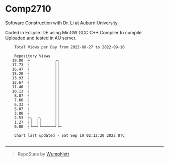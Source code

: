 # Comp2710
Software Construction with Dr. Li at Auburn University

Coded in Eclipse IDE using MinGW GCC C++ Compiler to compile.
Uploaded and tested in AU server.

```
    Total Views per Day from 2022-08-27 to 2022-09-10

    Repository Views
   19.00  ┼           ╭╮
   17.73  ┤           ││
   16.47  ┤           ││
   15.20  ┤           ││
   13.93  ┤           ││
   12.67  ┤           ││
   11.40  ┤           ││
   10.13  ┤           ││
    8.87  ┤           ││
    7.60  ┤           ││
    6.33  ┤           ││
    5.07  ┤           ││
    3.80  ┤           ││
    2.53  ┼╮  ╭╮      ││
    1.27  ┤│  ││      ││
    0.00  ┤╰──╯╰──────╯╰─

    Chart last updated - Sat Sep 10 02:12:20 2022 UTC
    
```

---

> RepoStats by [Wumphlett](https://github.com/Wumphlett)
